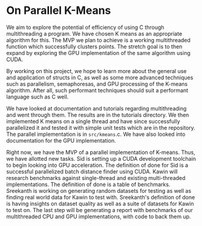 # On Parallel K-Means
We aim to explore the potential of efficiency of using C through multithreading a program.
We have chosen K means as an appropriate algorithm for this.
The MVP we plan to achieve is a working multithreaded function which successfully clusters points.
The stretch goal is to then expand by exploring the GPU implementation of the same algorithm using CUDA.

By working on this project, we hope to learn more about the general use and application of structs in C, as well as some more advanced techniques such as parallelism, semaphoresas, and GPU processing of the K-means algorithm.
After all, such performant techniques should suit a performant language such as C well.

We have looked at documentation and tutorials regarding multithreading and went through them.
The results are in the tutorials directory.
We then implemented K means on a single thread and have since successfully parallelized it and tested it with simple unit tests which are in the repository.
The parallel implementation is in `src/kmeans`.c.
We have also looked into documentation for the GPU implementation.

Right now, we have the MVP of a parallel implementation of K-means.
Thus, we have allotted new tasks.
Sid is setting up a CUDA development toolchain to begin looking into GPU acceleration.
The definition of done for Sid is a successful parallelized batch distance finder using CUDA.
Kawin will research benchmarks against single-thread and existing multi-threaded implementations.
The definition of done is a table of benchmarks.
Sreekanth is working on generating random datasets for testing as well as finding real world data for Kawin to test with.
Sreekanth's definition of done is having insights on dataset quality as well as a suite of datasets for Kawin to test on.
The last step will be generating a report with benchmarks of our multithreaded CPU and GPU implementations, with code to back them up.
<!-- Right now, we have a minimum viable product for our implementation of K-means. Three tasks we are currently working on are: -->
<!-- Sid: Setting up CUDA development toolchain  -->
<!-- Kawin: Researching how to conduct parallel processing in C -->
<!-- Sree: Refactoring original codebase to support parallel processing -->

